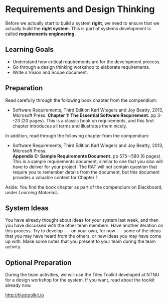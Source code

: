 # Requirements and Design Thinking


Before we actually start to build a system **right**, we need to ensure that we actually build the **right system**. 
This is part of systems development is called **requirements engineering**.


## Learning Goals

- Understand how critical requirements are for the development process.
- Go through a design thinking workshop to elaborate requirements.
- Write a Vision and Scope document.


## Preparation

Read carefully through the following book chapter from the compendium:

* Software Requirements, Third Edition Karl Wiegers and Joy Beatty, 2013, Microsoft Press. 
**Chapter 1: The Essential Software Requirement.** pp 3--23 (20 pages). 
This is a classic book on requirements, and this first chapter introduces all terms and illustrates them nicely.

In addition, read through the following chapter from the compendium:

* Software Requirements, Third Edition Karl Wiegers and Joy Beatty, 2013, Microsoft Press.  
**Appendix C: Sample Requirements Document.** pp 575--580 (6 pages).
This is a sample requirements document, similar to one that you also will have to deliver for your project. 
The RAT will not contain question that require you to remember details from the document, but this document provides a valuable context for Chapter 1.

Aside: You find the book chapter as part of the compendium on Blackboard, under _Learning Materials_.


## System Ideas

You have already thought about ideas for your system last week, and then you have discussed with the other team members. 
Have another iteration on this process. 
Try to develop --- on your own, for now --- some of the ideas that you may have heard from the others, or new ideas you may have come up with.
Make some notes that you present to your team during the team activity.



## Optional Preparation

During the team activities, we will use the Tiles Toolkit developed at NTNU for a design workshop for the system. 
If you want, read about the toolkit already now.

<a href="http://tilestoolkit.io">http://tilestoolkit.io</a>